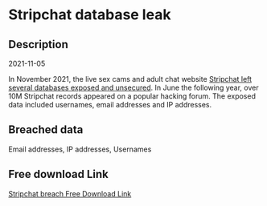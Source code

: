 # Stripchat database leak

## Description

2021-11-05

In November 2021, the live sex cams and adult chat website <a href="https://www.bitdefender.com.au/blog/hotforsecurity/unsecure-server-exposed-200-million-records-of-adult-webcam-models-and-users-online/" target="_blank" rel="noopener">Stripchat left several databases exposed and unsecured</a>. In June the following year, over 10M Stripchat records appeared on a popular hacking forum. The exposed data included usernames, email addresses and IP addresses.

## Breached data

Email addresses, IP addresses, Usernames

## Free download Link

[Stripchat breach Free Download Link](https://tinyurl.com/2b2k277t)